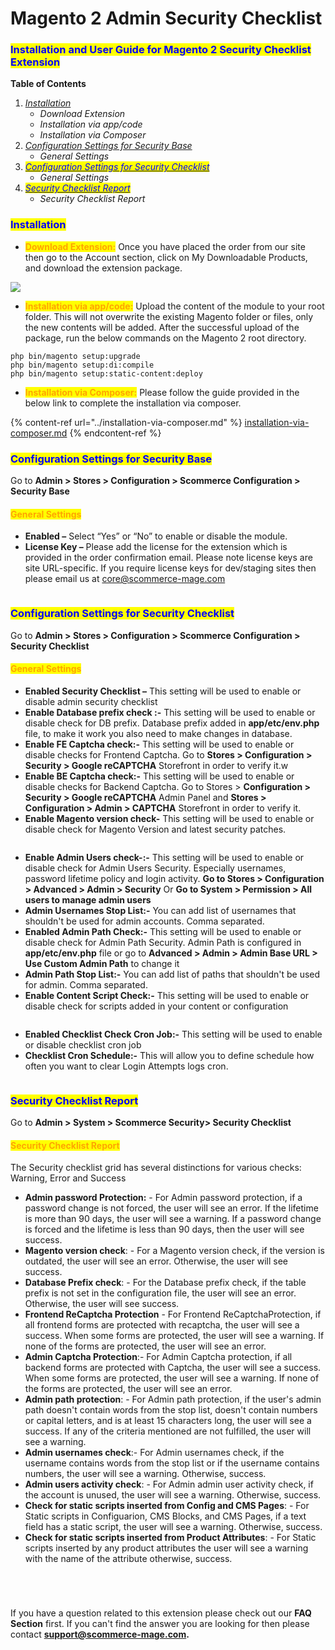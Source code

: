 # Magento 2 Admin Security Checklist

### <mark style="color:blue;">Installation and User Guide for Magento 2 Security Checklist Extension</mark>

**Table of Contents**

1. [_Installation_ ](magento-2-admin-security-checklist.md#installation-and-user-guide-for-magento-2-security-checklist-extension)
   * _Download Extension_
   * _Installation via app/code_&#x20;
   * _Installation via Composer_
2. [_Configuration Settings for Security Base_](magento-2-admin-security-checklist.md#toc\_250003)
   * _General Settings_&#x20;
3. [_<mark style="color:blue;">Configuration Settings for Security Checklist</mark>_](magento-2-admin-security-checklist.md#bookmark3)
   * _General Settings_&#x20;
4. [_<mark style="color:blue;">Security Checklist Report</mark>_](magento-2-admin-security-checklist.md#toc\_250003-1)
   * _Security Checklist Report_&#x20;

### <mark style="color:blue;">Installation</mark> <a href="#bookmark0" id="bookmark0"></a>

* <mark style="color:orange;">**Download Extension:**</mark> Once you have placed the order from our site then go to the Account section, click on My Downloadable Products, and download the extension package.

![](../../.gitbook/assets/Download.png)

* <mark style="color:orange;">**Installation via app/code:**</mark> Upload the content of the module to your root folder. This will not overwrite the existing Magento folder or files, only the new contents will be added. After the successful upload of the package, run the below commands on the Magento 2 root directory.

```
php bin/magento setup:upgrade
php bin/magento setup:di:compile
php bin/magento setup:static-content:deploy
```

* <mark style="color:orange;">**Installation via Composer:**</mark> Please follow the guide provided in the below link to complete the installation via composer.

{% content-ref url="../installation-via-composer.md" %}
[installation-via-composer.md](../installation-via-composer.md)
{% endcontent-ref %}

### <mark style="color:blue;">Configuration Settings for Security Base</mark> <a href="#toc_250003" id="toc_250003"></a>

Go to **Admin > Stores > Configuration > Scommerce Configuration > Security Base**

#### <mark style="color:orange;">General Settings</mark> <a href="#toc_250002" id="toc_250002"></a>

* **Enabled –** Select “Yes” or “No” to enable or disable the module.
* **License Key –** Please add the license for the extension which is provided in the order confirmation email. Please note license keys are site URL-specific. If you require license keys for dev/staging sites then please email us at [core@scommerce-mage.com](mailto:core@scommerce-mage.com)

<figure><img src="../../.gitbook/assets/Screen Shot 2023-12-29 at 16.31.46.png" alt=""><figcaption></figcaption></figure>

### <mark style="color:blue;">Configuration Settings for Security Checklist</mark> <a href="#bookmark3" id="bookmark3"></a>

Go to **Admin > Stores > Configuration > Scommerce Configuration > Security Checklist**

#### <mark style="color:orange;">General Settings</mark> <a href="#bookmark4" id="bookmark4"></a>

* **Enabled Security Checklist –** This setting will be used to enable or disable admin security checklist
* **Enable Database prefix check :-** This setting will be used to enable or disable check for DB prefix. Database prefix added in **app/etc/env.php** file, to make it work you also need to make changes in database.
* **Enable FE Captcha check:-** This setting will be used to enable or disable checks for Frontend Captcha. Go to **Stores > Configuration > Security > Google reCAPTCHA** Storefront in order to verify it.w
* **Enable BE Captcha check:-** This setting will be used to enable or disable checks for Backend Captcha. Go to Stores > **Configuration > Security > Google reCAPTCHA** Admin Panel and **Stores > Configuration > Admin > CAPTCHA** Storefront in order to verify it.
* **Enable Magento version check-** This setting will be used to enable or disable check for Magento Version and latest security patches.

<figure><img src="../../.gitbook/assets/image (103).png" alt=""><figcaption></figcaption></figure>

* **Enable Admin Users check-:-** This setting will be used to enable or disable check for Admin Users Security. Especially usernames, password lifetime policy and login activity. **Go to Stores > Configuration > Advanced > Admin > Security** Or **Go to System > Permission > All users to manage admin users**
* **Admin Usernames Stop List:-** You can add list of usernames that shouldn't be used for admin accounts. Comma separated.
* **Enabled Admin Path Check:-** This setting will be used to enable or disable check for Admin Path Security. Admin Path is configured in **app/etc/env.php** file or go to **Advanced > Admin > Admin Base URL > Use Custom Admin Path** to change it
* **Admin Path Stop List:-** You can add list of paths that shouldn't be used for admin. Comma separated.
* **Enable Content Script Check:-** This setting will be used to enable or disable check for scripts added in your content or configuration

<figure><img src="../../.gitbook/assets/image (101).png" alt=""><figcaption></figcaption></figure>

* **Enabled Checklist Check Cron Job:-** This setting will be used to enable or disable checklist cron job
* **Checklist Cron Schedule:-** This will allow you to define schedule how often you want to clear Login Attempts logs cron.

<figure><img src="../../.gitbook/assets/image (102).png" alt=""><figcaption></figcaption></figure>

### <mark style="color:blue;">Security Checklist Report</mark> <a href="#toc_250003" id="toc_250003"></a>

Go to **Admin > System > Scommerce Security> Security Checklist**

#### <mark style="color:orange;">Security Checklist Report</mark> <a href="#toc_250002" id="toc_250002"></a>

The Security checklist grid has several distinctions for various checks: Warning, Error and Success

* **Admin password Protection:** - For Admin password protection, if a password change is not forced, the user will see an error. If the lifetime is more than 90 days, the user will see a warning. If a password change is forced and the lifetime is less than 90 days, then the user will see success.
* **Magento version check**: - For a Magento version check, if the version is outdated, the user will see an error. Otherwise, the user will see success.
* **Database Prefix check**: - For the Database prefix check, if the table prefix is not set in the configuration file, the user will see an error. Otherwise, the user will see success.
* **Frontend ReCaptcha Protection** - For Frontend ReCaptchaProtection, if all frontend forms are protected with recaptcha, the user will see a success. When some forms are protected, the user will see a warning. If none of the forms are protected, the user will see an error.
* **Admin Captcha Protection**:- For Admin Captcha protection, if all backend forms are protected with Captcha, the user will see a success. When some forms are protected, the user will see a warning. If none of the forms are protected, the user will see an error.
* **Admin path protection**: - For Admin path protection, if the user's admin path doesn't contain words from the stop list, doesn't contain numbers or capital letters, and is at least 15 characters long, the user will see a success. If any of the criteria mentioned are not fulfilled, the user will see a warning.
* **Admin usernames check**:- For Admin usernames check, if the username contains words from the stop list or if the username contains numbers, the user will see a warning. Otherwise, success.
* **Admin users activity check**: - For Admin admin user activity check, if the account is unused, the user will see a warning. Otherwise, success.
* **Check for static scripts inserted from Config and CMS Pages**: - For Static scripts in Configuarion, CMS Blocks, and CMS Pages, if a text field has a static script, the user will see a warning. Otherwise, success.
* **Check for static scripts inserted from Product Attributes**: - For Static scripts inserted by any product attributes the user will see a warning with the name of the attribute otherwise, success.

<figure><img src="../../.gitbook/assets/s1.png" alt=""><figcaption></figcaption></figure>

<figure><img src="../../.gitbook/assets/s2.png" alt=""><figcaption></figcaption></figure>

<figure><img src="../../.gitbook/assets/s3.png" alt=""><figcaption></figcaption></figure>

<figure><img src="../../.gitbook/assets/s4.png" alt=""><figcaption></figcaption></figure>

If you have a question related to this extension please check out our **FAQ Section** first. If you can't find the answer you are looking for then please contact [**support@scommerce-mage.com**](mailto:core@scommerce-mage.com)**.**
